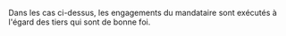   
 Dans les cas ci-dessus, les engagements du mandataire sont exécutés à l'égard des tiers qui sont de bonne foi.  

  
